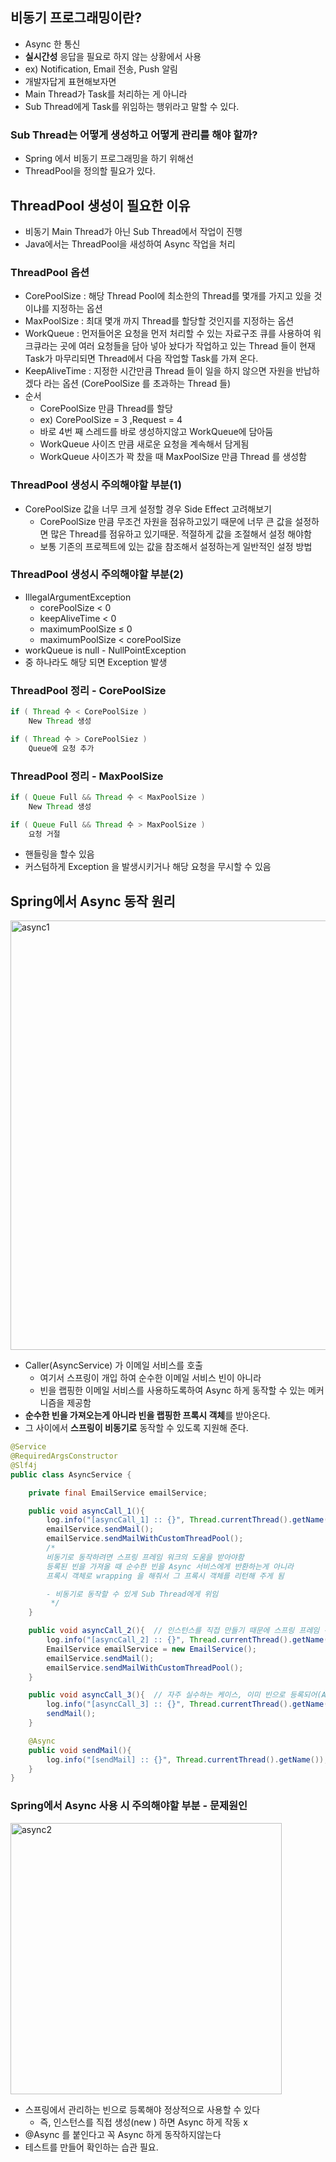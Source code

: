 ## 비동기 프로그래밍이란?

- Async 한 통신
- **실시간성** 응답을 필요로 하지 않는 상황에서 사용
- ex) Notification, Email 전송, Push 알림
- 개발자답게 표현해보자면
- Main Thread가 Task를 처리하는 게 아니라
- Sub Thread에게 Task를 위임하는 행위라고 말할 수 있다.

### Sub Thread는 어떻게 생성하고 어떻게 관리를 해야 할까?

- Spring 에서 비동기 프로그래밍을 하기 위해선
- ThreadPool을 정의할 필요가 있다.

## ThreadPool 생성이 필요한 이유

- 비동기 Main Thread가 아닌 Sub Thread에서 작업이 진행
- Java에서는 ThreadPool을 새성하여 Async 작업을 처리

### ThreadPool 옵션

- CorePoolSize : 해당 Thread Pool에 최소한의 Thread를 몇개를 가지고 있을 것이냐를 지정하는 옵션
- MaxPoolSize : 최대 몇개 까지 Thread를 할당할 것인지를 지정하는 옵션
- WorkQueue : 먼저들어온 요청을 먼저 처리할 수 있는 자료구조 큐를 사용하여 워크큐라는 곳에 여러 요청들을 담아 넣아 놨다가 작업하고 있는 Thread 들이 현재 Task가 마무리되면 Thread에서 다음 작업할 Task를 가져 온다.
- KeepAliveTime : 지정한 시간만큼 Thread 들이 일을 하지 않으면 자원을 반납하겠다 라는 옵션 (CorePoolSize 를 초과하는 Thread 들)
- 순서
    - CorePoolSize 만큼 Thread를 할당
    - ex) CorePoolSize = 3 ,Request = 4
    - 바로 4번 째 스레드를 바로 생성하지않고 WorkQueue에 담아둠
    - WorkQueue 사이즈 만큼 새로운 요청을 계속해서 담게됨
    - WorkQueue 사이즈가 꽉 찼을 때 MaxPoolSize 만큼 Thread 를 생성함

### ThreadPool 생성시 주의해야할 부분(1)

- CorePoolSize 값을 너무 크게 설정할 경우 Side Effect 고려해보기
    - CorePoolSize 만큼 무조건 자원을 점유하고있기 때문에 너무 큰 값을 설정하면 많은 Thread를 점유하고 있기때문. 적절하게 값을 조절해서 설정 해야함
    - 보통 기존의 프로젝트에 있는 값을 참조해서 설정하는게 일반적인 설정 방법

### ThreadPool 생성시 주의해야할 부분(2)

- IllegalArgumentException
    - corePoolSize < 0
    - keepAliveTime < 0
    - maximumPoolSize ≤ 0
    - maximumPoolSize < corePoolSize
- workQueue is null - NullPointException
- 중 하나라도 해당 되면 Exception 발생

### ThreadPool 정리 - CorePoolSize

```java
if ( Thread 수 < CorePoolSize )
	New Thread 생성

if ( Thread 수 > CorePoolSiez )
	Queue에 요청 추가
```

### ThreadPool 정리 - MaxPoolSize

```java
if ( Queue Full && Thread 수 < MaxPoolSize )
	New Thread 생성

if ( Queue Full && Thread 수 > MaxPoolSize )
	요청 거절
```

- 핸들링을 할수 있음
- 커스텀하게 Exception 을 발생시키거나 해당 요청을 무시할 수 있음

## Spring에서 Async 동작 원리

<img width="687" alt="async1" src="https://github.com/jsh9057/Async/assets/31503178/6ecfa80d-d3d7-4e35-91fc-f67fd5521919">

- Caller(AsyncService) 가 이메일 서비스를 호출
    - 여기서 스프링이 개입 하여 순수한 이메일 서비스 빈이 아니라
    - 빈을 랩핑한 이메일 서비스를 사용하도록하여 Async 하게 동작할 수 있는 메커니즘을 제공함
- **순수한 빈을 가져오는게 아니라 빈을 랩핑한 프록시 객체**를 받아온다.
- 그 사이에서 **스프링이 비동기로** 동작할 수 있도록 지원해 준다.

```java
@Service
@RequiredArgsConstructor
@Slf4j
public class AsyncService {

    private final EmailService emailService;

    public void asyncCall_1(){
        log.info("[asyncCall_1] :: {}", Thread.currentThread().getName());
        emailService.sendMail();
        emailService.sendMailWithCustomThreadPool();
        /*
        비동기로 동작하려면 스프링 프레임 워크의 도움을 받아야함
        등록된 빈을 가져올 때 순수한 빈을 Async 서비스에게 반환하는게 아니라
        프록시 객체로 wrapping 을 해줘서 그 프록시 객체를 리턴해 주게 됨

        - 비동기로 동작할 수 있게 Sub Thread에게 위임
         */
    }

    public void asyncCall_2(){  // 인스턴스를 직접 만들기 때문에 스프링 프레임 워크의 도움을 받지 못함
        log.info("[asyncCall_2] :: {}", Thread.currentThread().getName());
        EmailService emailService = new EmailService();
        emailService.sendMail();
        emailService.sendMailWithCustomThreadPool();
    }

    public void asyncCall_3(){  // 자주 실수하는 케이스, 이미 빈으로 등록되어(AsyncService) 스프링 프레임워크의 도움을 받지 못함
        log.info("[asyncCall_3] :: {}", Thread.currentThread().getName());
        sendMail();
    }

    @Async
    public void sendMail(){
        log.info("[sendMail] :: {}", Thread.currentThread().getName());
    }
}
```

### Spring에서 Async 사용 시 주의해야할 부분 - 문제원인

<img width="434" alt="async2" src="https://github.com/jsh9057/Async/assets/31503178/dbd1dd1e-b21c-498f-a8a4-b2c0eb4377d4">

- 스프링에서 관리하는 빈으로 등록해야 정상적으로 사용할 수 있다
    - 즉, 인스턴스를 직접 생성(new ) 하면 Async 하게 작동 x
- @Async 를 붙인다고 꼭 Async 하게 동작하지않는다
- 테스트를 만들어 확인하는 습관 필요.